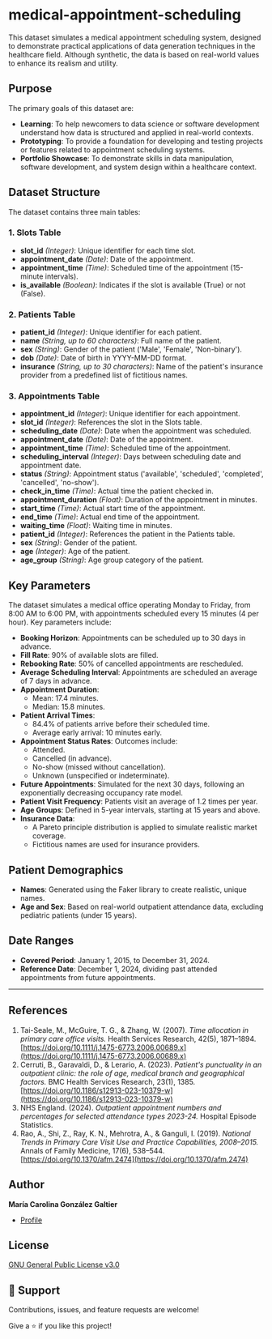 # medical-appointment-scheduling
This dataset simulates a medical appointment scheduling system, designed to demonstrate practical applications of data generation techniques in the healthcare field. Although synthetic, the data is based on real-world values to enhance its realism and utility.

## Purpose

The primary goals of this dataset are:

- **Learning**: To help newcomers to data science or software development understand how data is structured and applied in real-world contexts.
- **Prototyping**: To provide a foundation for developing and testing projects or features related to appointment scheduling systems.
- **Portfolio Showcase**: To demonstrate skills in data manipulation, software development, and system design within a healthcare context.

## Dataset Structure

The dataset contains three main tables:

### 1. Slots Table

- **slot_id** *(Integer)*: Unique identifier for each time slot.
- **appointment_date** *(Date)*: Date of the appointment.
- **appointment_time** *(Time)*: Scheduled time of the appointment (15-minute intervals).
- **is_available** *(Boolean)*: Indicates if the slot is available (True) or not (False).

### 2. Patients Table

- **patient_id** *(Integer)*: Unique identifier for each patient.
- **name** *(String, up to 60 characters)*: Full name of the patient.
- **sex** *(String)*: Gender of the patient ('Male', 'Female', 'Non-binary').
- **dob** *(Date)*: Date of birth in YYYY-MM-DD format.
- **insurance** *(String, up to 30 characters)*: Name of the patient's insurance provider from a predefined list of fictitious names.

### 3. Appointments Table

- **appointment_id** *(Integer)*: Unique identifier for each appointment.
- **slot_id** *(Integer)*: References the slot in the Slots table.
- **scheduling_date** *(Date)*: Date when the appointment was scheduled.
- **appointment_date** *(Date)*: Date of the appointment.
- **appointment_time** *(Time)*: Scheduled time of the appointment.
- **scheduling_interval** *(Integer)*: Days between scheduling date and appointment date.
- **status** *(String)*: Appointment status ('available', 'scheduled', 'completed', 'cancelled', 'no-show').
- **check_in_time** *(Time)*: Actual time the patient checked in.
- **appointment_duration** *(Float)*: Duration of the appointment in minutes.
- **start_time** *(Time)*: Actual start time of the appointment.
- **end_time** *(Time)*: Actual end time of the appointment.
- **waiting_time** *(Float)*: Waiting time in minutes.
- **patient_id** *(Integer)*: References the patient in the Patients table.
- **sex** *(String)*: Gender of the patient.
- **age** *(Integer)*: Age of the patient.
- **age_group** *(String)*: Age group category of the patient.

## Key Parameters

The dataset simulates a medical office operating Monday to Friday, from 8:00 AM to 6:00 PM, with appointments scheduled every 15 minutes (4 per hour). Key parameters include:

- **Booking Horizon**: Appointments can be scheduled up to 30 days in advance.
- **Fill Rate**: 90% of available slots are filled.
- **Rebooking Rate**: 50% of cancelled appointments are rescheduled.
- **Average Scheduling Interval**: Appointments are scheduled an average of 7 days in advance.
- **Appointment Duration**:
  - Mean: 17.4 minutes.
  - Median: 15.8 minutes.
- **Patient Arrival Times**:
  - 84.4% of patients arrive before their scheduled time.
  - Average early arrival: 10 minutes early.
- **Appointment Status Rates**: Outcomes include:
  - Attended.
  - Cancelled (in advance).
  - No-show (missed without cancellation).
  - Unknown (unspecified or indeterminate).
- **Future Appointments**: Simulated for the next 30 days, following an exponentially decreasing occupancy rate model.
- **Patient Visit Frequency**: Patients visit an average of 1.2 times per year.
- **Age Groups**: Defined in 5-year intervals, starting at 15 years and above.
- **Insurance Data**:
  - A Pareto principle distribution is applied to simulate realistic market coverage.
  - Fictitious names are used for insurance providers.

## Patient Demographics

- **Names**: Generated using the Faker library to create realistic, unique names.
- **Age and Sex**: Based on real-world outpatient attendance data, excluding pediatric patients (under 15 years).

## Date Ranges

- **Covered Period**: January 1, 2015, to December 31, 2024.
- **Reference Date**: December 1, 2024, dividing past attended appointments from future appointments.

---

## References

1. Tai-Seale, M., McGuire, T. G., & Zhang, W. (2007). *Time allocation in primary care office visits.* Health Services Research, 42(5), 1871–1894. [https://doi.org/10.1111/j.1475-6773.2006.00689.x](https://doi.org/10.1111/j.1475-6773.2006.00689.x)
2. Cerruti, B., Garavaldi, D., & Lerario, A. (2023). *Patient's punctuality in an outpatient clinic: the role of age, medical branch and geographical factors.* BMC Health Services Research, 23(1), 1385. [https://doi.org/10.1186/s12913-023-10379-w](https://doi.org/10.1186/s12913-023-10379-w)
3. NHS England. (2024). *Outpatient appointment numbers and percentages for selected attendance types 2023-24.* Hospital Episode Statistics.
4. Rao, A., Shi, Z., Ray, K. N., Mehrotra, A., & Ganguli, I. (2019). *National Trends in Primary Care Visit Use and Practice Capabilities, 2008–2015.* Annals of Family Medicine, 17(6), 538–544. [https://doi.org/10.1370/afm.2474](https://doi.org/10.1370/afm.2474)


## Author

**María Carolina González Galtier**

- [Profile](https://github.com/carogaltier "María Carolina González Galtier")

## License
[GNU General Public License v3.0](https://choosealicense.com/licenses/gpl-3.0/)

## 🤝 Support

Contributions, issues, and feature requests are welcome!

Give a ⭐️ if you like this project!
